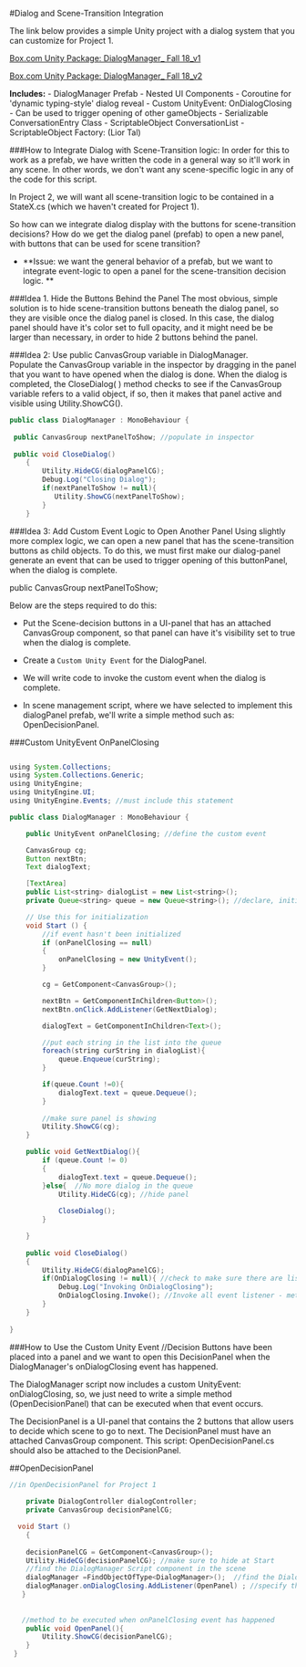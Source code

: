 #Dialog and Scene-Transition Integration

The link below provides a simple Unity project with a dialog system that you can customize for Project 1. 

[Box.com Unity Package: DialogManager_ Fall 18_v1](https://utdallas.box.com/s/7c2e1nhk99r5kttb9e0ee2kagcpoxmq1)

[Box.com Unity Package: DialogManager_ Fall 18_v2](https://utdallas.box.com/v/DialogManager-Version2-F18) 

**Includes:** 
    - DialogManager Prefab - Nested UI Components
    - Coroutine for 'dynamic typing-style' dialog reveal
    - Custom UnityEvent: OnDialogClosing - Can be used to trigger opening of other gameObjects
    - Serializable ConversationEntry Class
    - ScriptableObject ConversationList
    - ScriptableObject Factory: (Lior Tal)
    

###How to Integrate Dialog with Scene-Transition logic:
In order for this to work as a prefab, we have written the code in a general way so it'll work in any scene. In other words,  we don't want any scene-specific logic in any of the code for this script. 

In Project 2, we will want all scene-transition logic to be contained in a StateX.cs (which we haven't created for Project 1). 

So how can we integrate dialog display with the buttons for scene-transition decisions? How do we get the dialog panel (prefab) to open a new panel, with buttons that can be used for scene transition?

- **Issue: we want the general behavior of a prefab, but we want to integrate event-logic to open a panel for the scene-transition decision logic. ** 

   
###Idea 1. Hide the Buttons Behind the Panel
  The most obvious, simple solution is to hide scene-transition buttons beneath the dialog panel, so they are visible once the dialog panel is closed. In this case, the dialog panel should have it's color set to full opacity, and it might need be be larger than necessary, in order to hide 2 buttons behind the panel.    


###Idea 2:  Use public CanvasGroup variable in DialogManager.  
Populate the CanvasGroup variable in the inspector by dragging in the panel that you want to have opened when the dialog is done.  When the dialog is completed, the CloseDialog( ) method checks to see if the CanvasGroup variable refers to a valid object, if so, then it makes that panel active and visible using Utility.ShowCG().


```java
public class DialogManager : MonoBehaviour {
 
 public CanvasGroup nextPanelToShow; //populate in inspector
 
 public void CloseDialog()
    {
        Utility.HideCG(dialogPanelCG);
        Debug.Log("Closing Dialog");
        if(nextPanelToShow != null){
           Utility.ShowCG(nextPanelToShow);
        }
    }

```



###Idea 3: Add Custom Event Logic to Open Another Panel
Using slightly more complex logic, we can open a new panel that has the scene-transition buttons as child objects. To do this, we must first make our dialog-panel generate an event that can be used to trigger opening of this buttonPanel, when the dialog is complete. 



public CanvasGroup nextPanelToShow;



 Below are the steps required to do this:  

 - Put the Scene-decision buttons in a UI-panel that has an attached CanvasGroup component, so that panel can have it's visibility set to true when the dialog is complete.  

- Create a `Custom Unity Event` for the DialogPanel.
 
- We will write code to invoke the custom event when the dialog is complete.  

- In scene management script, where we have selected to implement this dialogPanel prefab, we'll write a simple method such as:  OpenDecisionPanel.

###Custom UnityEvent OnPanelClosing

```java

using System.Collections;
using System.Collections.Generic;
using UnityEngine;
using UnityEngine.UI;
using UnityEngine.Events; //must include this statement

public class DialogManager : MonoBehaviour {

    public UnityEvent onPanelClosing; //define the custom event

    CanvasGroup cg;
    Button nextBtn;
    Text dialogText;

    [TextArea]
    public List<string> dialogList = new List<string>();
    private Queue<string> queue = new Queue<string>(); //declare, initialize

	// Use this for initialization
	void Start () {
        //if event hasn't been initialized
        if (onPanelClosing == null)
        {
            onPanelClosing = new UnityEvent();
        }

        cg = GetComponent<CanvasGroup>();

        nextBtn = GetComponentInChildren<Button>();
        nextBtn.onClick.AddListener(GetNextDialog);

        dialogText = GetComponentInChildren<Text>();

        //put each string in the list into the queue
        foreach(string curString in dialogList){
            queue.Enqueue(curString);
        }

        if(queue.Count !=0){
            dialogText.text = queue.Dequeue();
        }
    
        //make sure panel is showing
        Utility.ShowCG(cg);
	}

    public void GetNextDialog(){
        if (queue.Count != 0)
        {
            dialogText.text = queue.Dequeue();
        }else{  //No more dialog in the queue
            Utility.HideCG(cg); //hide panel
    
            CloseDialog();
        }

    }
    
    public void CloseDialog()
    {
        Utility.HideCG(dialogPanelCG);
        if(OnDialogClosing != null){ //check to make sure there are listeners
            Debug.Log("Invoking OnDialogClosing");
            OnDialogClosing.Invoke(); //Invoke all event listener - methods to open another panel
        }
    }
	
}

```
###How to Use the Custom Unity Event
//Decision Buttons have been placed into a panel and we want to open this DecisionPanel when the DialogManager's onDialogClosing event has happened.

The DialogManager script now includes a custom UnityEvent: onDialogClosing,  so, we just need to write a simple method (OpenDecisionPanel) that can be executed when that event occurs.  

The DecisionPanel is a UI-panel that contains the 2 buttons that allow users to decide which scene to go to next.  The DecisionPanel must have an attached CanvasGroup component. This script: OpenDecisionPanel.cs should also be attached to the DecisionPanel.

##OpenDecisionPanel

```java
//in OpenDecisionPanel for Project 1
  
    private DialogController dialogController;
    private CanvasGroup decisionPanelCG;

  void Start ()
	{
    
    decisionPanelCG = GetComponent<CanvasGroup>();
    Utility.HideCG(decisionPanelCG); //make sure to hide at Start 
    //find the DialogManager Script component in the scene
    dialogManager =FindObjectOfType<DialogManager>();  //find the DialogPanel 
    dialogManager.onDialogClosing.AddListener(OpenPanel) ; //specify the method to be executed when the event happens
   }
   
   
   //method to be executed when onPanelClosing event has happened
    public void OpenPanel(){
        Utility.ShowCG(decisionPanelCG); 
    }
 } 
```

      
            
   
   
